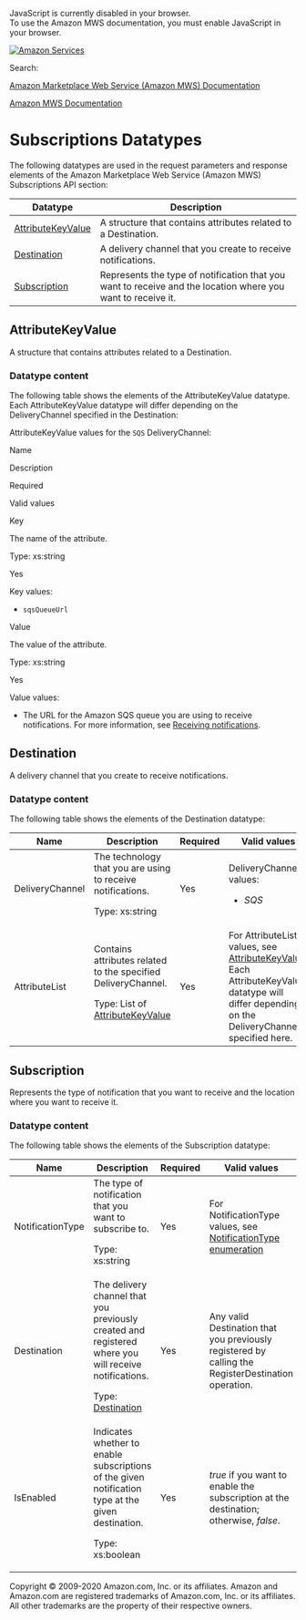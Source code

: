 <div id="MWSDX_noscript">

JavaScript is currently disabled in your browser.  
To use the Amazon MWS documentation, you must enable JavaScript in your
browser.

</div>

<div id="MWSDX_divtop">

[![Amazon
Services](https://images-na.ssl-images-amazon.com/images/G/08/mwsportal/fr_FR/amazonservices.gif "Amazon Services")](http://services.amazon.fr)

<div id="MWSDX_search">

<span id="MWSDX_searchlbl">Search:</span>

</div>

  
<span id="MWSDX_titlebar">[Amazon Marketplace Web Service (Amazon MWS)
Documentation](https://developer.amazonservices.fr/gp/mws/docs.html)</span>

</div>

<div id="MWSDX_divbottom">

<div id="MWSDX_divleft">

<div id="MWSDX_toc">

</div>

</div>

<div id="MWSDX_divright">

<div id="MWSDX_content">

<span id="MWSDX_breadcrumbs">[Amazon MWS
Documentation](https://developer.amazonservices.fr/gp/mws/docs.html)</span>

<div id="Subscriptions_Datatypes" class="nested0">

# Subscriptions Datatypes

<div class="body">

The following datatypes are used in the request parameters and response
elements of the Amazon Marketplace Web Service (Amazon MWS) <span
class="ph">Subscriptions API section</span>:

<div class="tablenoborder">

| Datatype                                                                                                                                                                  | Description                                                                                                                         |
|---------------------------------------------------------------------------------------------------------------------------------------------------------------------------|-------------------------------------------------------------------------------------------------------------------------------------|
| <a href="#AttributeKeyValue" class="xref" title="A structure that contains attributes related to a Destination.">AttributeKeyValue</a>                                    | <span class="ph">A structure that contains attributes related to a <span class="keyword parmname">Destination</span>. </span>       |
| <a href="#Destination" class="xref" title="A delivery channel that you create to receive notifications.">Destination</a>                                                  | <span class="ph">A delivery channel that you create to receive notifications.</span>                                                |
| <a href="#Subscription" class="xref" title="Represents the type of notification that you want to receive and the location where you want to receive it.">Subscription</a> | <span class="ph">Represents the type of notification that you want to receive and the location where you want to receive it.</span> |

</div>

</div>

<div id="AttributeKeyValue" class="topic nested1">

## AttributeKeyValue

<div class="body">

<span class="ph">A structure that contains attributes related to a <span
class="keyword parmname">Destination</span>. </span>

<div class="section">

### Datatype content

The following table shows the elements of the <span
class="keyword parmname">AttributeKeyValue</span> datatype. Each <span
class="keyword parmname">AttributeKeyValue</span> datatype will differ
depending on the <span class="keyword parmname">DeliveryChannel</span>
specified in the <span class="keyword parmname">Destination</span>:

<div class="tablenoborder">

<span class="desc tabledesc"><span
class="keyword parmname">AttributeKeyValue</span> values for the `SQS`
<span class="keyword parmname">DeliveryChannel</span>:</span>

Name

</div>

</div>

</div>

</div>

</div>

</div>

</div>

</div>

Description

Required

Valid values

<span class="keyword parmname">Key</span>

The name of the attribute.

<span class="ph">Type: xs:string</span>

Yes

<span class="keyword parmname">Key</span> values:

-   `sqsQueueUrl`

<span class="keyword parmname">Value</span>

The value of the attribute.

<span class="ph">Type: xs:string</span>

Yes

<span class="keyword parmname">Value</span> values:

-   The URL for the <span class="ph">Amazon SQS</span> queue you are
    using to receive notifications. For more information, see
    <a href="Subscriptions_ReceivingNotifications.md" class="xref" title="Describes how to set up a Destination to receive notifications.">Receiving notifications</a>.

<div id="Destination" class="topic nested1">

## Destination

<div class="body">

<span class="ph">A delivery channel that you create to receive
notifications.</span>

<div class="section">

### Datatype content

The following table shows the elements of the <span
class="keyword parmname">Destination</span> datatype:

<div class="tablenoborder">

<table class="table" data-cellpadding="4" data-cellspacing="0" data-summary="" data-frame="border" data-border="1" data-rules="all">
<colgroup>
<col style="width: 25%" />
<col style="width: 25%" />
<col style="width: 25%" />
<col style="width: 25%" />
</colgroup>
<thead class="thead" data-align="left">
<tr class="header row">
<th id="d318314e387" class="entry" data-valign="top" width="28.57142857142857%">Name</th>
<th id="d318314e390" class="entry" data-valign="top" width="28.57142857142857%">Description</th>
<th id="d318314e393" class="entry" data-valign="top" width="14.285714285714285%">Required</th>
<th id="d318314e396" class="entry" data-valign="top" width="28.57142857142857%">Valid values</th>
</tr>
</thead>
<tbody class="tbody">
<tr class="odd row">
<td class="entry" data-valign="top" width="28.57142857142857%" headers="d318314e387 "><span class="keyword parmname">DeliveryChannel</span></td>
<td class="entry" data-valign="top" width="28.57142857142857%" headers="d318314e390 ">The technology that you are using to receive notifications.
<p><span class="ph">Type: xs:string</span></p></td>
<td class="entry" data-valign="top" width="14.285714285714285%" headers="d318314e393 ">Yes</td>
<td class="entry" data-valign="top" width="28.57142857142857%" headers="d318314e396 "><span class="keyword parmname">DeliveryChannel</span> values:
<ul>
<li><var class="keyword varname">SQS</var></li>
</ul></td>
</tr>
<tr class="even row">
<td class="entry" data-valign="top" width="28.57142857142857%" headers="d318314e387 "><span class="keyword parmname">AttributeList</span></td>
<td class="entry" data-valign="top" width="28.57142857142857%" headers="d318314e390 ">Contains attributes related to the specified <span class="keyword parmname">DeliveryChannel</span>.
<p>Type: List of <a href="#AttributeKeyValue" class="xref" title="A structure that contains attributes related to a Destination.">AttributeKeyValue</a></p></td>
<td class="entry" data-valign="top" width="14.285714285714285%" headers="d318314e393 ">Yes</td>
<td class="entry" data-valign="top" width="28.57142857142857%" headers="d318314e396 ">For <span class="keyword parmname">AttributeList</span> values, see <a href="#AttributeKeyValue" class="xref" title="A structure that contains attributes related to a Destination.">AttributeKeyValue</a>. Each <span class="keyword parmname">AttributeKeyValue</span> datatype will differ depending on the <span class="keyword parmname">DeliveryChannel</span> specified here.</td>
</tr>
</tbody>
</table>

</div>

</div>

</div>

</div>

<div id="Subscription" class="topic nested1">

## Subscription

<div class="body">

<span class="ph">Represents the type of notification that you want to
receive and the location where you want to receive it.</span>

<div class="section">

### Datatype content

The following table shows the elements of the <span
class="keyword parmname">Subscription</span> datatype:

<div class="tablenoborder">

<table class="table" data-cellpadding="4" data-cellspacing="0" data-summary="" data-frame="border" data-border="1" data-rules="all">
<colgroup>
<col style="width: 25%" />
<col style="width: 25%" />
<col style="width: 25%" />
<col style="width: 25%" />
</colgroup>
<thead class="thead" data-align="left">
<tr class="header row">
<th id="d318314e562" class="entry" data-valign="top" width="28.57142857142857%">Name</th>
<th id="d318314e565" class="entry" data-valign="top" width="28.57142857142857%">Description</th>
<th id="d318314e568" class="entry" data-valign="top" width="14.285714285714285%">Required</th>
<th id="d318314e571" class="entry" data-valign="top" width="28.57142857142857%">Valid values</th>
</tr>
</thead>
<tbody class="tbody">
<tr class="odd row">
<td class="entry" data-valign="top" width="28.57142857142857%" headers="d318314e562 "><span class="keyword parmname">NotificationType</span></td>
<td class="entry" data-valign="top" width="28.57142857142857%" headers="d318314e565 ">The type of notification that you want to subscribe to.
<p><span class="ph">Type: xs:string</span></p></td>
<td class="entry" data-valign="top" width="14.285714285714285%" headers="d318314e568 ">Yes</td>
<td class="entry" data-valign="top" width="28.57142857142857%" headers="d318314e571 ">For <span class="keyword parmname">NotificationType</span> values, see <a href="Subscriptions_NotificationType.md" class="xref">NotificationType enumeration</a></td>
</tr>
<tr class="even row">
<td class="entry" data-valign="top" width="28.57142857142857%" headers="d318314e562 "><span class="keyword parmname">Destination</span></td>
<td class="entry" data-valign="top" width="28.57142857142857%" headers="d318314e565 ">The delivery channel that you previously created and registered where you will receive notifications.
<p>Type: <a href="#Destination" class="xref" title="A delivery channel that you create to receive notifications.">Destination</a></p></td>
<td class="entry" data-valign="top" width="14.285714285714285%" headers="d318314e568 ">Yes</td>
<td class="entry" data-valign="top" width="28.57142857142857%" headers="d318314e571 ">Any valid <span class="keyword parmname">Destination</span> that you previously registered by calling the <span class="keyword apiname">RegisterDestination</span> operation.</td>
</tr>
<tr class="odd row">
<td class="entry" data-valign="top" width="28.57142857142857%" headers="d318314e562 "><span class="keyword parmname">IsEnabled</span></td>
<td class="entry" data-valign="top" width="28.57142857142857%" headers="d318314e565 ">Indicates whether to enable subscriptions of the given notification type at the given destination.
<p><span class="ph">Type: xs:boolean</span></p></td>
<td class="entry" data-valign="top" width="14.285714285714285%" headers="d318314e568 ">Yes</td>
<td class="entry" data-valign="top" width="28.57142857142857%" headers="d318314e571 "><var class="keyword varname">true</var> if you want to enable the subscription at the destination; otherwise, <var class="keyword varname">false</var>.</td>
</tr>
</tbody>
</table>

</div>

</div>

</div>

</div>

<div id="MWSDX_footer">

Copyright © 2009-2020 Amazon.com, Inc. or its affiliates. Amazon and
Amazon.com are registered trademarks of Amazon.com, Inc. or its
affiliates. All other trademarks are the property of their respective
owners.

</div>

<div style="clear: both;">

</div>
